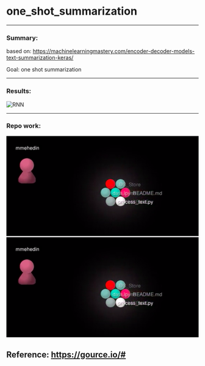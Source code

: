 # one_shot_summarization

-----

### Summary:

based on: https://machinelearningmastery.com/encoder-decoder-models-text-summarization-keras/


Goal: one shot summarization

-------------


### Results:

![RNN](https://raw.githubusercontent.com/mmehedin/summarization/master/temp/rnn.png)

------

### Repo work:

[![Gihub work viz](https://raw.githubusercontent.com/mmehedin/one_shot_summarization/master/temp/output.png)](https://youtu.be/FkW8_dybynM "One shot")
[![Gihub work viz](https://raw.githubusercontent.com/mmehedin/one_shot_summarization/master/temp/output.png)](https://raw.githubusercontent.com/mmehedin/summarization/master/temp/output.gif)

Reference: https://gource.io/#
-----
